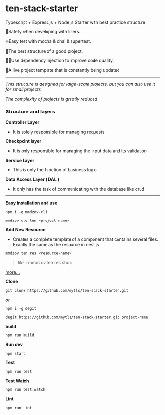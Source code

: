 # ten-stack-starter

Typescript + Express.js + Node.js Starter with best practice structure

🦺Safety when developing with liners.

🔥Easy test with mocha & chai & supertest.

🚀The best structure of a good project.

👨‍💻Use dependency injection to improve code quality.

🔄A live project template that is constantly being updated

---

_This structure is designed for large-scale projects, but you can also use it for small projects_

_The complexity of projects is greatly reduced_

### Structure and layers

**Controller Layer**

- It is solely responsible for managing requests

**Checkpoint layer**

- It is only responsible for managing the input data and its validation

**Service Layer**

- This is only the function of business logic

**Data Access Layer ( DAL )**

- It only has the task of communicating with the database like crud

---

**Easy installation and use**

```npm
npm i -g mmdzov-cli
```

```npm
mmdzov use ten <project-name>
```

**Add New Resource**

 - Creates a complete template of a component that contains several files.
Exactly the same as the resource in nest.js 

```npm
mmdzov ten res <resource-name>
```
> like : mmdzov ten res shop


[more...](https://github.com/mmdzov/mmdzov-cli)

**Clone**

```npm
git clone https://github.com/mytls/ten-stack-starter.git
```

_or_

```npm
npm i -g degit
```

```npm
degit https://github.com/mytls/ten-stack-starter.git project-name
```

**build**

```npm
npm run build
```

**Run dev**

```npm
npm start
```

**Test**

```npm
npm run test
```

**Test Watch**

```npm
npm run test:watch
```

**Lint**

```npm
npm run lint
```
